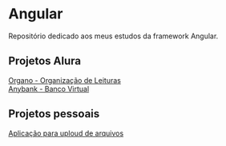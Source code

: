 # Angular
Repositório dedicado aos meus estudos da framework Angular.

## Projetos Alura
[Organo - Organização de Leituras](https://github.com/esteroliver/Angular/tree/main/organo)<br>
[Anybank - Banco Virtual](https://github.com/esteroliver/Angular/tree/main/anybank)

## Projetos pessoais
[Aplicação para uploud de arquivos](https://github.com/esteroliver/Angular/tree/main/rest-images)
